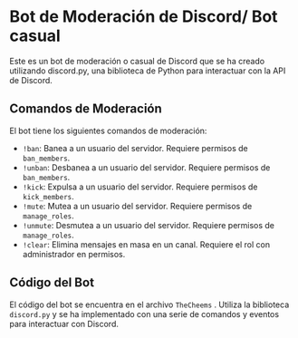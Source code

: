 # Bot de Moderación de Discord/ Bot casual

Este es un bot de moderación o casual de Discord que se ha creado utilizando discord.py, una biblioteca de Python para interactuar con la API de Discord.

## Comandos de Moderación

El bot tiene los siguientes comandos de moderación:

- `!ban`: Banea a un usuario del servidor. Requiere permisos de `ban_members`.
- `!unban`: Desbanea a un usuario del servidor. Requiere permisos de `ban_members`.
- `!kick`: Expulsa a un usuario del servidor. Requiere permisos de `kick_members`.
- `!mute`: Mutea a un usuario del servidor. Requiere permisos de `manage_roles`.
- `!unmute`: Desmutea a un usuario del servidor. Requiere permisos de `manage_roles`.
- `!clear`: Elimina mensajes en masa en un canal. Requiere el rol con administrador en permisos.

## Código del Bot

El código del bot se encuentra en el archivo `TheCheems` . Utiliza la biblioteca `discord.py` y se ha implementado con una serie de comandos y eventos para interactuar con Discord.



